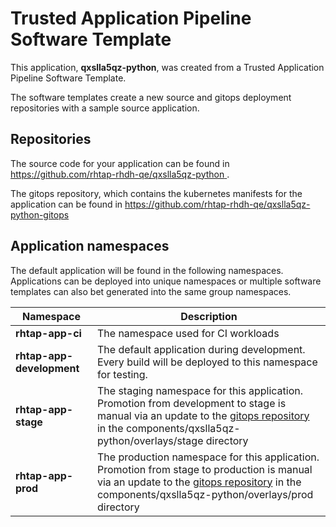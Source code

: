 # Trusted Application Pipeline Software Template

This application, **qxslla5qz-python**, was created from a Trusted Application Pipeline Software Template.

The software templates create a new source and gitops deployment repositories with a sample source application. 

## Repositories

The source code for your application can be found in [https://github.com/rhtap-rhdh-qe/qxslla5qz-python ](https://github.com/rhtap-rhdh-qe/qxslla5qz-python ).
 
The gitops repository, which contains the kubernetes manifests for the application can be found in 
[https://github.com/rhtap-rhdh-qe/qxslla5qz-python-gitops ](https://github.com/rhtap-rhdh-qe/qxslla5qz-python-gitops ) 

## Application namespaces 

The default application will be found in the following namespaces. Applications can be deployed into unique namespaces or multiple software templates can also bet generated into the same group namespaces.  

|  Namespace   |  Description   |  
| -------- | -------- |
| **rhtap-app-ci** | The namespace used for CI workloads |
| **rhtap-app-development** | The default application during development. Every build will be deployed to this namespace for testing. |
| **rhtap-app-stage** | The staging namespace for this application. Promotion from development to stage is manual via an update to the [gitops repository](https://github.com/rhtap-rhdh-qe/qxslla5qz-python-gitops ) in the components/qxslla5qz-python/overlays/stage directory |
| **rhtap-app-prod** | The production namespace for this application. Promotion from stage to production is manual via an update to the [gitops repository](https://github.com/rhtap-rhdh-qe/qxslla5qz-python-gitops ) in the components/qxslla5qz-python/overlays/prod directory |